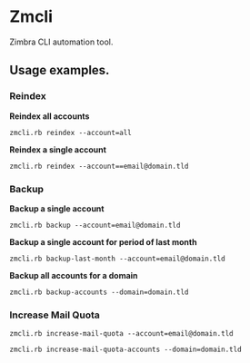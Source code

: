 # Zmcli

Zimbra CLI automation tool.


## Usage examples.

### Reindex

**Reindex all accounts**
````
zmcli.rb reindex --account=all
````
**Reindex a single account**

````
zmcli.rb reindex --account==email@domain.tld
````

### Backup

**Backup a single account**

````
zmcli.rb backup --account=email@domain.tld
````

**Backup a single account for period of last month**

````
zmcli.rb backup-last-month --account=email@domain.tld
````

**Backup all accounts for a domain**

````
zmcli.rb backup-accounts --domain=domain.tld
````

### Increase Mail Quota

````
zmcli.rb increase-mail-quota --account=email@domain.tld
````

````
zmcli.rb increase-mail-quota-accounts --domain=domain.tld
````
